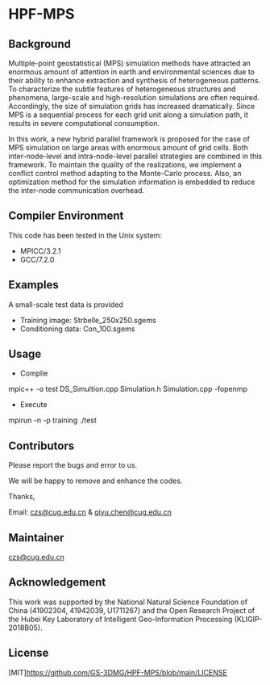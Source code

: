# HPF-MPS

## Background
Multiple-point geostatistical (MPS) simulation methods have attracted an enormous amount of attention in earth and environmental sciences due to their ability to enhance extraction and synthesis of heterogeneous patterns. To characterize the subtle features of heterogeneous structures and phenomena, large-scale and high-resolution simulations are often required. Accordingly, the size of simulation grids has increased dramatically. Since MPS is a sequential process for each grid unit along a simulation path, it results in severe computational consumption. 

In this work, a new hybrid parallel framework is proposed for the case of MPS simulation on large areas with enormous amount of grid cells. Both inter-node-level and intra-node-level parallel strategies are combined in this framework. To maintain the quality of the realizations, we implement a conflict control method adapting to the Monte-Carlo process. Also, an optimization method for the simulation information is embedded to reduce the inter-node communication overhead. 

## Compiler Environment
This code has been tested in the Unix system:

* MPICC/3.2.1
* GCC/7.2.0

## Examples
A small-scale test data is provided

* Training image: Strbelle_250x250.sgems
* Conditioning data: Con_100.sgems

## Usage
* Complie

mpic++ -o test DS_Simultion.cpp Simulation.h Simulation.cpp -fopenmp

* Execute

mpirun -n -p training ./test

## Contributors

Please report the bugs and error to us. 

We will be happy to remove and enhance the codes.

Thanks,

Email: czs@cug.edu.cn & qiyu.chen@cug.edu.cn

## Maintainer

czs@cug.edu.cn

## Acknowledgement

This work was supported by the National Natural Science Foundation of China (41902304, 41942039, U1711267) and the Open Research Project of the Hubei Key Laboratory of Intelligent Geo-Information Processing (KLIGIP-2018B05).

## License
[MIT]https://github.com/GS-3DMG/HPF-MPS/blob/main/LICENSE
